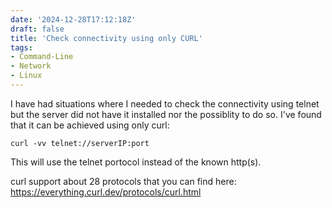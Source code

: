 ```yaml
---
date: '2024-12-28T17:12:18Z'
draft: false
title: 'Check connectivity using only CURL'
tags: 
- Command-Line
- Network
- Linux
---
```


I have had situations where I needed to check the connectivity using telnet but the server did not have it installed nor the possiblity to do so. I've found that it can be achieved using only curl:

`curl -vv telnet://serverIP:port` 

This will use the telnet portocol instead of the known http(s).

curl support about 28 protocols that you can find here: https://everything.curl.dev/protocols/curl.html


